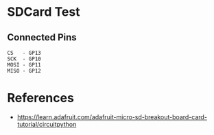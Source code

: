 # SDCard Test

## Connected Pins
```
CS   - GP13 
SCK  - GP10
MOSI - GP11
MISO - GP12
```

# References
* https://learn.adafruit.com/adafruit-micro-sd-breakout-board-card-tutorial/circuitpython

